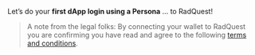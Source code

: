 Let’s do your **first dApp login using a Persona** … to RadQuest!

> A note from the legal folks: By connecting your wallet to RadQuest you are confirming you have read and agree to the following [terms and conditions](https://uploads-ssl.webflow.com/60855f3601634f4b9b9d46b3/6696d0990399fcf23ed3af8c_2024-07-16%20RADQUEST%20T%26C%20%5BFinal%5D.pdf). 
